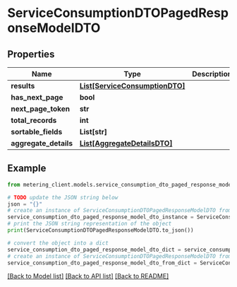 # ServiceConsumptionDTOPagedResponseModelDTO


## Properties

Name | Type | Description | Notes
------------ | ------------- | ------------- | -------------
**results** | [**List[ServiceConsumptionDTO]**](ServiceConsumptionDTO.md) |  | [optional] 
**has_next_page** | **bool** |  | [optional] 
**next_page_token** | **str** |  | [optional] 
**total_records** | **int** |  | [optional] 
**sortable_fields** | **List[str]** |  | [optional] 
**aggregate_details** | [**List[AggregateDetailsDTO]**](AggregateDetailsDTO.md) |  | [optional] 

## Example

```python
from metering_client.models.service_consumption_dto_paged_response_model_dto import ServiceConsumptionDTOPagedResponseModelDTO

# TODO update the JSON string below
json = "{}"
# create an instance of ServiceConsumptionDTOPagedResponseModelDTO from a JSON string
service_consumption_dto_paged_response_model_dto_instance = ServiceConsumptionDTOPagedResponseModelDTO.from_json(json)
# print the JSON string representation of the object
print(ServiceConsumptionDTOPagedResponseModelDTO.to_json())

# convert the object into a dict
service_consumption_dto_paged_response_model_dto_dict = service_consumption_dto_paged_response_model_dto_instance.to_dict()
# create an instance of ServiceConsumptionDTOPagedResponseModelDTO from a dict
service_consumption_dto_paged_response_model_dto_from_dict = ServiceConsumptionDTOPagedResponseModelDTO.from_dict(service_consumption_dto_paged_response_model_dto_dict)
```
[[Back to Model list]](../README.md#documentation-for-models) [[Back to API list]](../README.md#documentation-for-api-endpoints) [[Back to README]](../README.md)


